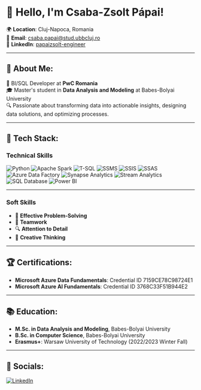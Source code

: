 # 👋 Hello, I'm Csaba-Zsolt Pápai!

🌍 **Location**: Cluj-Napoca, Romania  
📧 **Email**: [csaba.papai@stud.ubbcluj.ro](mailto:csaba.papai@stud.ubbcluj.ro)  
🔗 **LinkedIn**: [papaizsolt-engineer](https://linkedin.com/in/papaizsolt-engineer/)

---

## 🚀 About Me:
🎯 BI/SQL Developer at **PwC Romania**  
🎓 Master's student in **Data Analysis and Modeling** at Babes-Bolyai University  
🔍 Passionate about transforming data into actionable insights, designing data solutions, and optimizing processes.

---

## 💼 Tech Stack:
### **Technical Skills**
![Python](https://img.shields.io/badge/-Python-3776AB?logo=python&logoColor=white&style=flat-square)
![Apache Spark](https://img.shields.io/badge/-Apache%20Spark-E25A1C?logo=apachespark&logoColor=white&style=flat-square)
![T-SQL](https://img.shields.io/badge/-T--SQL-CC2927?logo=microsoftsqlserver&logoColor=white&style=flat-square)
![SSMS](https://img.shields.io/badge/-SSMS-CC2927?logo=microsoftsqlserver&logoColor=white&style=flat-square)
![SSIS](https://img.shields.io/badge/-SSIS-CC2927?logo=microsoftsqlserver&logoColor=white&style=flat-square)
![SSAS](https://img.shields.io/badge/-SSAS-CC2927?logo=microsoftsqlserver&logoColor=white&style=flat-square)
![Azure Data Factory](https://img.shields.io/badge/-Azure%20Data%20Factory-0078D4?logo=microsoftazure&logoColor=white&style=flat-square)
![Synapse Analytics](https://img.shields.io/badge/-Azure%20Synapse%20Analytics-0078D4?logo=microsoftazure&logoColor=white&style=flat-square)
![Stream Analytics](https://img.shields.io/badge/-Azure%20Stream%20Analytics-0078D4?logo=microsoftazure&logoColor=white&style=flat-square)
![SQL Database](https://img.shields.io/badge/-Azure%20SQL%20Database-0078D4?logo=microsoftazure&logoColor=white&style=flat-square)
![Power BI](https://img.shields.io/badge/-Power%20BI-F2C811?logo=powerbi&logoColor=white&style=flat-square)

---

### **Soft Skills**
- 🌟 **Effective Problem-Solving**  
- 🤝 **Teamwork**  
- 🔍 **Attention to Detail**  
- 🎨 **Creative Thinking**

---

## 🏆 Certifications:
- **Microsoft Azure Data Fundamentals**: Credential ID 7159CE78C98724E1  
- **Microsoft Azure AI Fundamentals**: Credential ID 3768C33F51B944E2  

---

## 📚 Education:
- **M.Sc. in Data Analysis and Modeling**, Babes-Bolyai University  
- **B.Sc. in Computer Science**, Babes-Bolyai University  
- **Erasmus+**: Warsaw University of Technology (2022/2023 Winter Fall)

---

## 🔗 Socials:
[![LinkedIn](https://img.shields.io/badge/-LinkedIn-0077B5?logo=linkedin&logoColor=white&style=flat-square)](https://linkedin.com/in/papaizsolt-engineer/)
